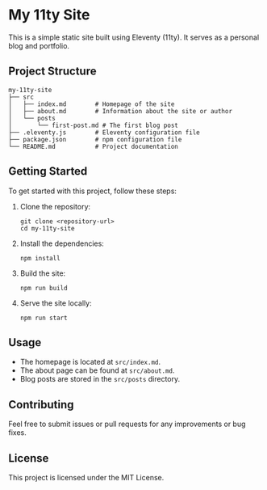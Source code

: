 # My 11ty Site

This is a simple static site built using Eleventy (11ty). It serves as a personal blog and portfolio.

## Project Structure

```
my-11ty-site
├── src
│   ├── index.md        # Homepage of the site
│   ├── about.md        # Information about the site or author
│   └── posts
│       └── first-post.md # The first blog post
├── .eleventy.js        # Eleventy configuration file
├── package.json        # npm configuration file
└── README.md           # Project documentation
```

## Getting Started

To get started with this project, follow these steps:

1. Clone the repository:
   ```
   git clone <repository-url>
   cd my-11ty-site
   ```

2. Install the dependencies:
   ```
   npm install
   ```

3. Build the site:
   ```
   npm run build
   ```

4. Serve the site locally:
   ```
   npm run start
   ```

## Usage

- The homepage is located at `src/index.md`.
- The about page can be found at `src/about.md`.
- Blog posts are stored in the `src/posts` directory.

## Contributing

Feel free to submit issues or pull requests for any improvements or bug fixes.

## License

This project is licensed under the MIT License.